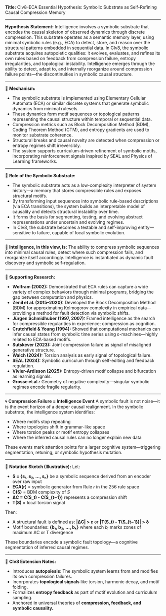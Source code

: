 **Title:** CIv8-ECA Essential Hypothesis: Symbolic Substrate as Self-Refining Causal Compression Memory

---

**Hypothesis Statement:**
Intelligence involves a symbolic substrate that encodes the causal skeleton of observed dynamics through discrete compression. This substrate operates as a semantic memory layer, using minimal symbolic rules (e.g., ECA) to detect, store, and reason over the structural patterns embedded in sequential data. In CIv8, the symbolic substrate acquires autopoietic qualities: it evolves, evaluates, and refines its own rules based on feedback from compression failure, entropy irregularities, and topological instability. Intelligence emerges through the ability to detect, adapt to, and internally reorganize around compression failure points—the discontinuities in symbolic causal structure.

---

🔬 **Mechanism:**

* The symbolic substrate is implemented using Elementary Cellular Automata (ECA) or similar discrete systems that generate symbolic dynamics from minimal rulesets.
* These dynamics form motif sequences or topological patterns representing the causal structure within temporal or sequential data.
* Compression metrics such as Block Decomposition Method (BDM), Coding Theorem Method (CTM), and entropy gradients are used to monitor substrate coherence.
* Structural breaks and causal novelty are detected when compression or entropy regimes shift irreversibly.
* The system supports curriculum-driven refinement of symbolic motifs, incorporating reinforcement signals inspired by SEAL and Physics of Learning frameworks.

---

🧩 **Role of the Symbolic Substrate:**

* The symbolic substrate acts as a low-complexity interpreter of system history—a memory that stores compressible rules and exposes structural motifs.
* By transforming input sequences into symbolic rule-based descriptions (via ECA transitions), the system builds an interpretable model of causality and detects structural instability over time.
* It forms the basis for segmenting, testing, and evolving abstract representations under uncertain and evolving regimes.
* In CIv8, the substrate becomes a testable and self-improving entity—sensitive to failure, capable of local symbolic evolution.

---

🧠 **Intelligence, in this view, is:**
The ability to compress symbolic sequences into minimal causal rules, detect where such compression fails, and reorganize itself accordingly. Intelligence is instantiated as dynamic fault discovery and symbolic self-regulation.

---

🧱 **Supporting Research:**

* **Wolfram (2002):** Demonstrated that ECA rules can capture a wide variety of complex behaviors through minimal programs, bridging the gap between computation and physics.
* **Zenil et al. (2015–2020):** Developed the Block Decomposition Method (BDM) for approximating Kolmogorov complexity in empirical data—providing a method for fault detection via symbolic shifts.
* **Jürgen Schmidhuber (1997, 2007):** Framed intelligence as the search for compressible regularities in experience; compression as cognition.
* **Crutchfield & Young (1994):** Showed that computational mechanics can infer causal states from symbolic time series using ε-machines—highly related to ECA-based motifs.
* **Sutskever (2023):** Joint compression failure as signal of misaligned generative structure.
* **Walch (2024):** Torsion analysis as early signal of topological failure.
* **SEAL (2024):** Symbolic curriculum through self-editing and feedback regulation.
* **Vivier-Ardisson (2025):** Entropy-driven motif collapse and bifurcation as learning signals.
* **Grosse et al.:** Geometry of negative complexity—singular symbolic regimes encode fragile regularity.

---

🌀 **Compression Failure = Intelligence Event**
A symbolic fault is not noise—it is the event horizon of a deeper causal realignment. In the symbolic substrate, the intelligence system identifies:

* Where motifs stop repeating
* Where topologies shift in grammar-like space
* Where torsion peaks or motif entropy collapses
* Where the inferred causal rules can no longer explain new data

These events mark attention points for a larger cognitive system—triggering segmentation, retuning, or symbolic hypothesis mutation.

---

🧬 **Notation Sketch (Illustrative):**
Let:

* **S = {s₁, s₂, ..., sₙ}** be a symbolic sequence derived from an encoder over raw input
* **ECA(r)** = symbolic generator from Rule *r* in the 256 rule space
* **C(S)** = BDM complexity of *S*
* **ΔC = C(S\_t) - C(S\_{t−1})** represents a compression shift
* **T(S)** = local torsion signal

Then:

* A structural fault is defined as: **|ΔC| > ε** or **|T(S\_t) - T(S\_{t−1})| > δ**
* Motif boundaries: **{b₁, b₂, ..., bₖ}** where each *bᵢ* marks zones of maximum ΔC or T divergence

These boundaries encode a symbolic fault topology—a cognitive segmentation of inferred causal regimes.

---

📌 **CIv8 Extension Notes:**

* Introduces **autopoiesis**: The symbolic system learns from and modifies its own compression failures.
* Incorporates **topological signals** like torsion, harmonic decay, and motif folding.
* Formalizes **entropy feedback** as part of motif evolution and curriculum sampling.
* Anchored in universal theories of **compression, feedback, and symbolic causality.**
